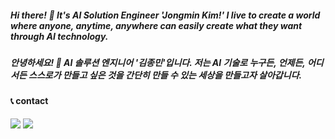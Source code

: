 ##### Hi there! 👋 It's AI Solution Engineer 'Jongmin Kim!' I live to create a world where anyone, anytime, anywhere can easily create what they want through AI technology.
##### 안녕하세요! 👋 AI 솔루션 엔지니어 '김종민'입니다. 저는 AI 기술로 누구든, 언제든, 어디서든 스스로가 만들고 싶은 것을 간단히 만들 수 있는 세상을 만들고자 살아갑니다.

#### 📞 contact
<a href="https://www.linkedin.com/in/kim-j-25a93a11b/"><img src="https://img.shields.io/badge/Linkedin-0A66C2?style=flat-square&logo=LinkedIn&logoColor=white&link=https://www.linkedin.com/in/kim-j-25a93a11b/"/></a> 
<a href="mailto:miniwa00@gmail.com"><img src="https://img.shields.io/badge/miniwa00@gmail.com-EA4335?style=flat-square&logo=Gmail&logoColor=white&link=mailto:miniwa00@gmail.com"/></a> 

